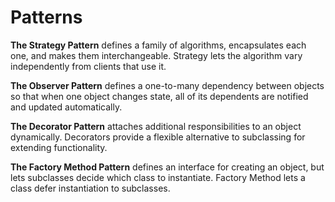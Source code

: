 # Patterns

**The Strategy Pattern** defines a family of algorithms, encapsulates each one, and makes them interchangeable. Strategy lets the algorithm vary independently from clients that use it.

**The Observer Pattern** defines a one-to-many dependency between objects so that when one object changes state, all of its dependents are notified and updated automatically.

**The Decorator Pattern** attaches additional responsibilities to an object dynamically. Decorators provide a flexible alternative to subclassing for extending functionality.

**The Factory Method Pattern** defines an interface for creating an object, but lets subclasses decide which class to instantiate. Factory Method lets a class defer instantiation to subclasses.
